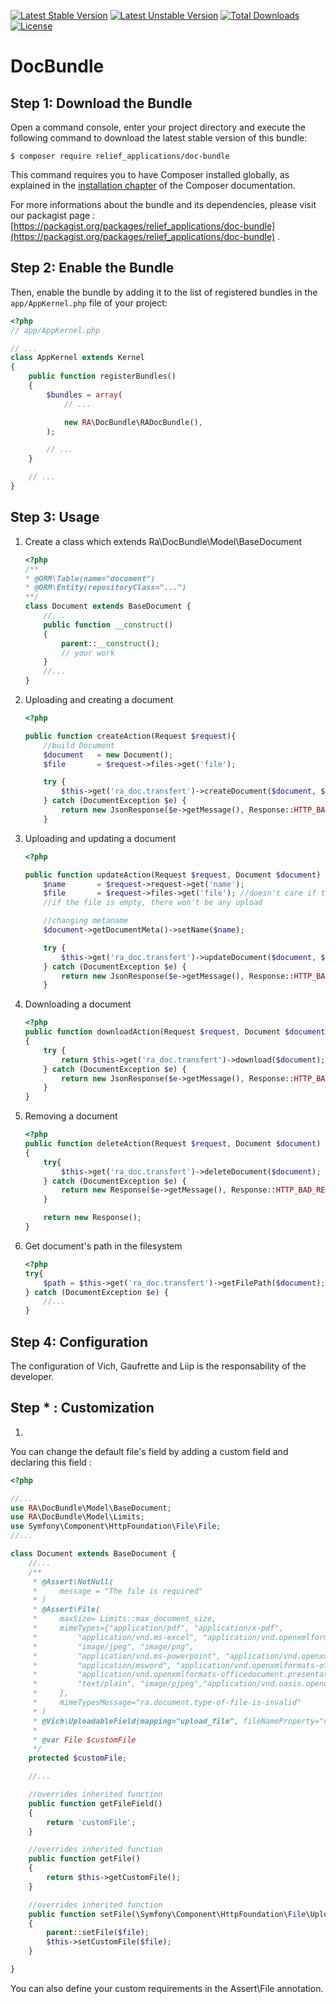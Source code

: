 [![Latest Stable Version](https://poser.pugx.org/relief_applications/doc-bundle/v/stable)](https://packagist.org/packages/relief_applications/doc-bundle)
[![Latest Unstable Version](https://poser.pugx.org/relief_applications/doc-bundle/v/unstable)](https://packagist.org/packages/relief_applications/doc-bundle)
[![Total Downloads](https://poser.pugx.org/relief_applications/doc-bundle/downloads)](https://packagist.org/packages/relief_applications/doc-bundle)
[![License](https://poser.pugx.org/relief_applications/doc-bundle/license)](https://packagist.org/packages/relief_applications/doc-bundle)

DocBundle
==============

Step 1: Download the Bundle
---------------------------


Open a command console, enter your project directory and execute the
following command to download the latest stable version of this bundle:

```console
$ composer require relief_applications/doc-bundle
```

This command requires you to have Composer installed globally, as explained
in the [installation chapter](https://getcomposer.org/doc/00-intro.md)
of the Composer documentation.

For more informations about the bundle and its dependencies, please visit our packagist page : [https://packagist.org/packages/relief_applications/doc-bundle](https://packagist.org/packages/relief_applications/doc-bundle) .

Step 2: Enable the Bundle
-------------------------

Then, enable the bundle by adding it to the list of registered bundles
in the `app/AppKernel.php` file of your project:

```php
<?php
// app/AppKernel.php

// ...
class AppKernel extends Kernel
{
    public function registerBundles()
    {
        $bundles = array(
            // ...

            new RA\DocBundle\RADocBundle(),
        );

        // ...
    }

    // ...
}
```

Step 3: Usage
-------------------------

1. Create a class which extends Ra\DocBundle\Model\BaseDocument

    ```php
    <?php
    /**
    * @ORM\Table(name="document")
    * @ORM\Entity(repositoryClass="...")
    **/
    class Document extends BaseDocument {
        //...
        public function __construct()
        {
            parent::__construct();
            // your work
        }
        //...
    }

    ```

2. Uploading and creating a document

    ```php
    <?php

    public function createAction(Request $request){
        //build Document
        $document   = new Document();
        $file       = $request->files->get('file');

        try {
            $this->get('ra_doc.transfert')->createDocument($document, $file);
        } catch (DocumentException $e) {
            return new JsonResponse($e->getMessage(), Response::HTTP_BAD_REQUEST);
        }

    ```

3. Uploading and updating a document

    ```php
    <?php

    public function updateAction(Request $request, Document $document) {
        $name       = $request->request->get('name');
        $file       = $request->files->get('file'); //doesn't care if the file is empty or not
        //if the file is empty, there won't be any upload

        //changing metaname
        $document->getDocumentMeta()->setName($name);

        try {
            $this->get('ra_doc.transfert')->updateDocument($document, $file);
        } catch (DocumentException $e) {
            return new JsonResponse($e->getMessage(), Response::HTTP_BAD_REQUEST);
        }
    ```

4. Downloading a document
    ```php
    <?php
    public function downloadAction(Request $request, Document $document)
    {
        try {
            return $this->get('ra_doc.transfert')->download($document);
        } catch (DocumentException $e) {
            return new JsonResponse($e->getMessage(), Response::HTTP_BAD_REQUEST);
        }
    }
    ```

5. Removing a document
    ```php
    <?php
    public function deleteAction(Request $request, Document $document)
    {
        try{
            $this->get('ra_doc.transfert')->deleteDocument($document);
        } catch (DocumentException $e) {
            return new Response($e->getMessage(), Response::HTTP_BAD_REQUEST);
        }

        return new Response();
    }

    ```

6. Get document's path in the filesystem
    ```php
    <?php
    try{
        $path = $this->get('ra_doc.transfert')->getFilePath($document);
    } catch (DocumentException $e) {
        //...
    }

    ```

Step 4: Configuration
-------------------------

The configuration of Vich, Gaufrette and Liip is the responsability of the developer.

Step * : Customization
-------------------------
1.
You can change the default file's field by adding a custom field and declaring this field :

```php
<?php

//...
use RA\DocBundle\Model\BaseDocument;
use RA\DocBundle\Model\Limits;
use Symfony\Component\HttpFoundation\File\File;
//...

class Document extends BaseDocument {
    //...
    /**
     * @Assert\NotNull(
     *     message = "The file is required"
     * )
     * @Assert\File(
     *     maxSize= Limits::max_document_size,
     *     mimeTypes={"application/pdf", "application/x-pdf",
     *         "application/vnd.ms-excel", "application/vnd.openxmlformats-officedocument.spreadsheetml.sheet",
     *         "image/jpeg", "image/png",
     *         "application/vnd.ms-powerpoint", "application/vnd.openxmlformats-officedocument.presentationml.presentation",
     *         "application/msword", "application/vnd.openxmlformats-officedocument.wordprocessingml.document","application/vnd.ms-powerpoint.addin.macroEnabled.12",
     *         "application/vnd.openxmlformats-officedocument.presentationml.template", "application/vnd.openxmlformats-officedocument.presentationml.slideshow",
     *         "text/plain", "image/pjpeg","application/vnd.oasis.opendocument.spreadsheet"
     *     },
     *     mimeTypesMessage="ra.document.type-of-file-is-invalid"
     * )
     * @Vich\UploadableField(mapping="upload_file", fileNameProperty="name")
     *
     * @var File $customFile
     */
    protected $customFile;

    //...

    //overrides inherited function
    public function getFileField()
    {
        return 'customFile';
    }

    //overrides inherited function
    public function getFile()
    {
        return $this->getCustomFile();
    }

    //overrides inherited function
    public function setFile(\Symfony\Component\HttpFoundation\File\UploadedFile $file)
    {
        parent::setFile($file);
        $this->setCustomFile($file);
    }

}
```


You can also define your custom requirements in the Assert\File annotation.
